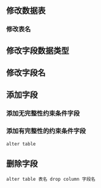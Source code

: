 ## 修改数据表

### 修改表名

## 修改字段数据类型

## 修改字段名

## 添加字段

### 添加无完整性约束条件字段

### 添加有完整性的约束条件字段

```plsql
alter table 
```



## 删除字段

```plsql
alter table 表名 drop column 字段名
```



